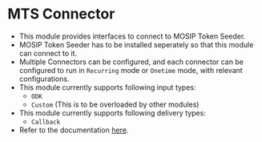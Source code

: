 # MTS Connector

- This module provides interfaces to connect to MOSIP Token Seeder.
- MOSIP Token Seeder has to be installed seperately so that this module can connect to it.
- Multiple Connectors can be configured, and each connector can be configured to run in `Recurring` mode or `Onetime` mode, with relevant configurations.
- This module currently supports following input types:
    - `ODK`
    - `Custom` (This is to be overloaded by other modules)
- This module currently supports following delivery types:
    - `Callback`
- Refer to the documentation [here](https://docs.openg2p.org/integrations/integration-with-mosip/mts-connector).
